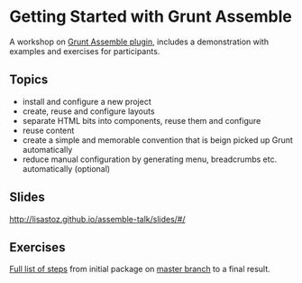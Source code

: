 # Getting Started with Grunt Assemble

A workshop on [Grunt Assemble plugin](http://assemble.io/), includes a demonstration with examples and exercises for participants.

## Topics

- install and configure a new project
- create, reuse and configure layouts
- separate HTML bits into components, reuse them and configure
- reuse content
- create a simple and memorable convention that is beign picked up Grunt automatically
- reduce manual configuration by generating menu, breadcrumbs etc. automatically (optional)

## Slides

http://lisastoz.github.io/assemble-talk/slides/#/

## Exercises

[Full list of steps](https://github.com/LisaStoz/assemble-talk/tree/exercises) from initial package on [master branch](https://github.com/LisaStoz/assemble-talk) to a final result.
